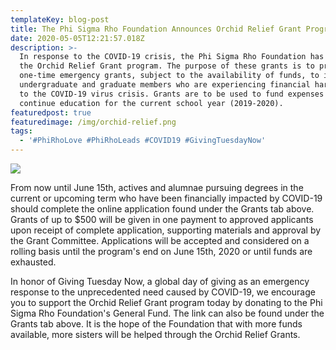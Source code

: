 ```yaml
---
templateKey: blog-post
title: The Phi Sigma Rho Foundation Announces Orchid Relief Grant Program
date: 2020-05-05T12:21:57.018Z
description: >-
  In response to the COVID-19 crisis, the Phi Sigma Rho Foundation has created
  the Orchid Relief Grant program. The purpose of these grants is to provide
  one-time emergency grants, subject to the availability of funds, to initiated
  undergraduate and graduate members who are experiencing financial hardship due
  to the COVID-19 virus crisis. Grants are to be used to fund expenses to
  continue education for the current school year (2019-2020). 
featuredpost: true
featuredimage: /img/orchid-relief.png
tags:
  - '#PhiRhoLove #PhiRhoLeads #COVID19 #GivingTuesdayNow'
---
```

![](/img/orchid-relief.png)

From now until June 15th, actives and alumnae pursuing degrees in the current or upcoming term who have been financially impacted by COVID-19 should complete the online application found under the Grants tab above. Grants of up to $500 will be given in one payment to approved applicants upon receipt of complete application, supporting materials and approval by the Grant Committee. Applications will be accepted and considered on a rolling basis until the program's end on June 15th, 2020 or until funds are exhausted. 

In honor of Giving Tuesday Now, a global day of giving as an emergency response to the unprecedented need caused by COVID-19, we encourage you to support the Orchid Relief Grant program today by donating to the Phi Sigma Rho Foundation's General Fund. The link can also be found under the Grants tab above. It is the hope of the Foundation that with more funds available, more sisters will be helped through the Orchid Relief Grants.
